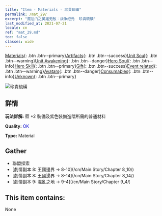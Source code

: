 ```yaml
---
title: "Item - Materials - 珍貴硫磺"
permalink: /mat_29/
excerpt: "魔法门之英雄无敌：战争纪元  珍貴硫磺"
last_modified_at: 2021-07-21
locale: cn
ref: "mat_29.md"
toc: false
classes: wide
---
```

 [Materials](/ItemsCN/){: .btn .btn--primary}[Artifacts](/ItemsCN/Artifacts/){: .btn .btn--success}[Unit Soul](/ItemsCN/UnitSoul/){: .btn .btn--warning}[Unit Awakening](/ItemsCN/UnitAwakening/){: .btn .btn--danger}[Hero Soul](/ItemsCN/HeroSoul/){: .btn .btn--info}[Hero Skill](/ItemsCN/HeroSkill/){: .btn .btn--primary}[Gift](/ItemsCN/Gift/){: .btn .btn--success}[Event related](/ItemsCN/Events/){: .btn .btn--warning}[Avatars](/ItemsCN/Avatars/){: .btn .btn--danger}[Consumables](/ItemsCN/Consumables/){: .btn .btn--info}[Unknown](/ItemsCN/Unknown/){: .btn .btn--primary}

 ![珍貴硫磺](/images/t/i_cailiao_liuhuang1.png)

## 詳情
 **玩法詳解:** 藍 +2 裝備及紫色裝備進階所需的普通材料

 **Quality:** <span style="color: #0000CD">OK</span>

 **Type:** Material

## Gather

*    聯盟探索 
*    [劇情副本 8: 王國邊界 -> 8-10](/cn/Main Story/Chapter 8_10/) 
*    [劇情副本 8: 王國邊界 -> 8-14](/cn/Main Story/Chapter 8_14/) 
*    [劇情副本 9: 混亂之地 -> 9-4](/cn/Main Story/Chapter 9_4/) 

## This item contains:

  None

